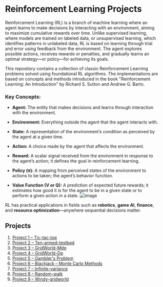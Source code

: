
# Reinforcement Learning Projects 
Reinforcement Learning (RL) is a branch of machine learning where an agent learns to make decisions by interacting with an environment, aiming to maximize cumulative rewards over time. Unlike supervised learning, where models are trained on labeled data, or unsupervised learning, which identifies patterns in unlabeled data, RL is based on learning through trial and error using feedback from the environment. The agent explores possible actions, receives rewards or penalties, and gradually learns an optimal strategy—or policy—for achieving its goals.

This repository contains a collection of classic Reinforcement Learning problems solved using foundational RL algorithms. The implementations are based on concepts and methods introduced in the book "Reinforcement Learning: An Introduction" by Richard S. Sutton and Andrew G. Barto. 
### Key Concepts:

- **Agent:** The entity that makes decisions and learns through interaction with the environment.

- **Environment:** Everything outside the agent that the agent interacts with.

- **State:** A representation of the environment’s condition as perceived by the agent at a given time.

- **Action:** A choice made by the agent that affects the environment.

- **Reward:** A scalar signal received from the environment in response to the agent’s action; it defines the goal in reinforcement learning.

- **Policy (π):** A mapping from perceived states of the environment to actions to be taken; the agent’s behavior function.

- **Value Function (V or Q):** A prediction of expected future rewards; it estimates how good it is for the agent to be in a given state or to perform a given action in a state.
![image](https://github.com/user-attachments/assets/7719026a-184c-4d35-91f5-8949eba583a5)










RL has practical applications in fields such as **robotics**, **game AI**, **finance**, and **resource optimization**—anywhere sequential decisions matter.

## Projects

1. [Project 1 – Tic-tac-toe](https://github.com/alinavirabyan/Reinforcment_Learning/tree/main/tic-tac-toe)
2. [Project 2 – Ten-armed-testbed](https://github.com/alinavirabyan/Reinforcment_Learning/tree/main/ten-armed-testbed)
3. [Project 3 – GridWorld-Mdp](https://github.com/alinavirabyan/Reinforcment_Learning/tree/main/gridworld-mdp)
4. [Project 4 – GridWorld-Dp](https://github.com/alinavirabyan/Reinforcment_Learning/tree/main/gridworld-dp)
5. [Project 5 – Gambler's Problem](https://github.com/alinavirabyan/Reinforcment_Learning/tree/main/gambler-problem)
6. [Project 6 – Blackjack – Monte Carlo Methods](https://github.com/alinavirabyan/Reinforcment_Learning/tree/main/blackjack)
7. [Project 7 – Infinite-variance](https://github.com/alinavirabyan/Reinforcment_Learning/tree/main/infinite-variance)
8. [Project 8 – Random-walk](https://github.com/alinavirabyan/Reinforcment_Learning/tree/main/random-walk)
9. [Project 9 – Windy-gridworld](https://github.com/alinavirabyan/Reinforcment_Learning/tree/main/windy-gridworld)


